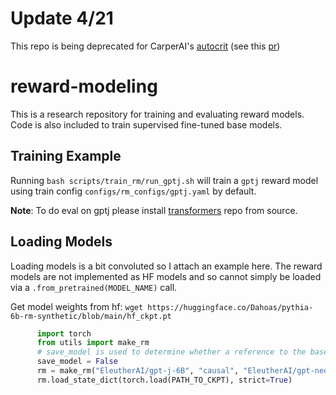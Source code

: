 # Update 4/21

This repo is being deprecated for CarperAI's [autocrit](https://github.com/CarperAI/tclx) (see this [pr](https://github.com/CarperAI/tclx/pull/4))

# reward-modeling

This is a research repository for training and evaluating reward models. Code is also included to train supervised fine-tuned base models.

## Training Example

Running `bash scripts/train_rm/run_gptj.sh` will train a `gptj` reward model using train config `configs/rm_configs/gptj.yaml` by default. 

**Note**: To do eval on gptj please install [transformers](https://github.com/huggingface/transformers) repo from source.

## Loading Models

Loading models is a bit convoluted so I attach an example here. The reward models are not implemented as HF models and so cannot simply be loaded via a `.from_pretrained(MODEL_NAME)` call.

Get model weights from hf: `wget https://huggingface.co/Dahoas/pythia-6b-rm-synthetic/blob/main/hf_ckpt.pt`
```python
      import torch
      from utils import make_rm
      # save_model is used to determine whether a reference to the base model is saved in the RM wrapper (this is necessary to use HF's Activation Checkpointing code)
      save_model = False
      rm = make_rm("EleutherAI/gpt-j-6B", "causal", "EleutherAI/gpt-neox-20b", save_model)
      rm.load_state_dict(torch.load(PATH_TO_CKPT), strict=True)
 ```
